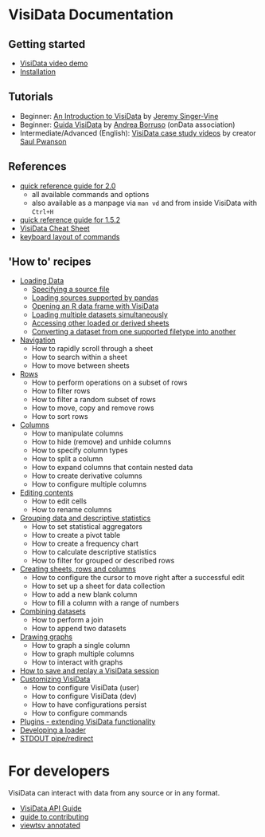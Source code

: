 # VisiData Documentation

## Getting started

* [VisiData video demo](https://youtu.be/N1CBDTgGtOU)
* [Installation](/install)

## Tutorials

* Beginner: [An Introduction to VisiData](https://jsvine.github.io/intro-to-visidata/) by [Jeremy Singer-Vine](https://www.jsvine.com/)
* Beginner: [Guida VisiData](https://github.com/ondata/guidaVisiData/tree/master/testo) by [Andrea Borruso](https://medium.com/@aborruso) (onData association)
* Intermediate/Advanced (English): [VisiData case study videos](https://www.youtube.com/watch?v=yhunJc8Nu4g&list=PLxu7QdBkC7drrAGfYzatPGVHIpv4Et46W&index=4) by creator [Saul Pwanson](http://saul.pw)

## References

* [quick reference guide for 2.0](/man)
    * all available commands and options
    * also available as a manpage via `man vd` and from inside VisiData with `Ctrl+H`
* [quick reference guide for 1.5.2](/docs/v1.5.2/man)
* [VisiData Cheat Sheet](https://jsvine.github.io/visidata-cheat-sheet/en/)
* [keyboard layout of commands](/docs/kblayout)

## 'How to' recipes

* [Loading Data](/docs/loading)
    * [Specifying a source file](/docs/loading#specifying-a-source-file)
    * [Loading sources supported by pandas](/docs/loading#loading-sources-supported-by-pandas)
    * [Opening an R data frame with VisiData](/docs/loading#opening-an-r-data-frame-with-visidata)
    * [Loading multiple datasets simultaneously](/docs/loading#loading-multiple-datasets-simultaneously)
    * [Accessing other loaded or derived sheets](/docs/loading#accessing-other-loaded-or-derived-sheets)
    * [Converting a dataset from one supported filetype into another](/docs/loading#convert)
* [Navigation](/docs/navigate)
    * How to rapidly scroll through a sheet
    * How to search within a sheet
    * How to move between sheets
* [Rows](/docs/rows)
    * How to perform operations on a subset of rows
    * How to filter rows
    * How to filter a random subset of rows
    * How to move, copy and remove rows
    * How to sort rows
* [Columns](/docs/columns)
    * How to manipulate columns
    * How to hide (remove) and unhide columns
    * How to specify column types
    * How to split a column
    * How to expand columns that contain nested data
    * How to create derivative columns
    * How to configure multiple columns
* [Editing contents](/docs/edit)
    * How to edit cells
    * How to rename columns
* [Grouping data and descriptive statistics](/docs/group)
    * How to set statistical aggregators
    * How to create a pivot table
    * How to create a frequency chart
    * How to calculate descriptive statistics
    * How to filter for grouped or described rows
* [Creating sheets, rows and columns](/docs/crud)
    * How to configure the cursor to move right after a successful edit
    * How to set up a sheet for data collection
    * How to add a new blank column
    * How to fill a column with a range of numbers
* [Combining datasets](/docs/join)
    * How to perform a join
    * How to append two datasets
* [Drawing graphs](/docs/graph)
    * How to graph a single column
    * How to graph multiple columns
    * How to interact with graphs
* [How to save and replay a VisiData session](/docs/save-restore)
* [Customizing VisiData](/docs/customize)
    * How to configure VisiData (user)
    * How to configure VisiData (dev)
    * How to have configurations persist
    * How to configure commands
* [Plugins - extending VisiData functionality](/docs/plugins)
* [Developing a loader](/docs/api/loaders)
* [STDOUT pipe/redirect](/docs/pipes)

# For developers

VisiData can interact with data from any source or in any format.
* [VisiData API Guide](/docs/api)
* [guide to contributing](/contributing)
* [viewtsv annotated](/docs/viewtsv)
